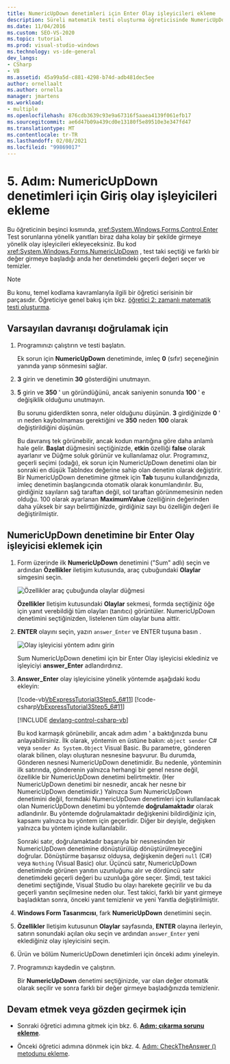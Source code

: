 ```yaml
---
title: NumericUpDown denetimleri için Enter Olay işleyicileri ekleme
description: Süreli matematik testi oluşturma öğreticisinde NumericUpDown denetimleri için olay işleyicileri gir ' i ekleyin.
ms.date: 11/04/2016
ms.custom: SEO-VS-2020
ms.topic: tutorial
ms.prod: visual-studio-windows
ms.technology: vs-ide-general
dev_langs:
- CSharp
- VB
ms.assetid: 45a99a5d-c881-4298-b74d-adb481dec5ee
author: ornellaalt
ms.author: ornella
manager: jmartens
ms.workload:
- multiple
ms.openlocfilehash: 876cdb3639c93e9a67316f5aaea4139f061efb17
ms.sourcegitcommit: ae6d47b09a439cd0e13180f5e89510e3e347fd47
ms.translationtype: MT
ms.contentlocale: tr-TR
ms.lasthandoff: 02/08/2021
ms.locfileid: "99869017"
---
```

# <a name="step-5-add-enter-event-handlers-for-the-numericupdown-controls"></a>5. Adım: NumericUpDown denetimleri için Giriş olay işleyicileri ekleme

Bu öğreticinin beşinci kısmında, <xref:System.Windows.Forms.Control.Enter> Test sorunlarına yönelik yanıtları biraz daha kolay bir şekilde girmeye yönelik olay işleyicileri ekleyeceksiniz. Bu kod <xref:System.Windows.Forms.NumericUpDown> , test taki seçtiği ve farklı bir değer girmeye başladığı anda her denetimdeki geçerli değeri seçer ve temizler.

> [!NOTE]
> Bu konu, temel kodlama kavramlarıyla ilgili bir öğretici serisinin bir parçasıdır. Öğreticiye genel bakış için bkz. [öğretici 2: zamanlı matematik testi oluşturma](../ide/tutorial-2-create-a-timed-math-quiz.md).

## <a name="to-verify-the-default-behavior"></a>Varsayılan davranışı doğrulamak için

1. Programınızı çalıştırın ve testi başlatın.

     Ek sorun için **NumericUpDown** denetiminde, imleç **0** (sıfır) seçeneğinin yanında yanıp sönmesini sağlar.

2. **3** girin ve denetimin **30** gösterdiğini unutmayın.

3. **5** girin ve **350** ' un göründüğünü, ancak saniyenin sonunda **100** ' e değişiklik olduğunu unutmayın.

     Bu sorunu giderdikten sonra, neler olduğunu düşünün. **3** girdiğinizde **0** ' ın neden kaybolmaması gerektiğini ve **350** neden **100** olarak değiştirildiğini düşünün.

     Bu davranış tek görünebilir, ancak kodun mantığına göre daha anlamlı hale gelir. **Başlat** düğmesini seçtiğinizde, **etkin** özelliği **false** olarak ayarlanır ve Düğme soluk görünür ve kullanılamaz olur. Programınız, geçerli seçimi (odağı), ek sorun için NumericUpDown denetimi olan bir sonraki en düşük TabIndex değerine sahip olan denetim olarak değiştirir. Bir NumericUpDown denetimine gitmek için **Tab** tuşunu kullandığınızda, imleç denetimin başlangıcında otomatik olarak konumlandırılır. Bu, girdiğiniz sayıların sağ taraftan değil, sol taraftan görünmemesinin neden olduğu. 100 olarak ayarlanan **MaximumValue** özelliğinin değerinden daha yüksek bir sayı belirttiğinizde, girdiğiniz sayı bu özelliğin değeri ile değiştirilmiştir.

## <a name="to-add-an-enter-event-handler-for-a-numericupdown-control"></a>NumericUpDown denetimine bir Enter Olay işleyicisi eklemek için

1. Form üzerinde ilk **NumericUpDown** denetimini ("Sum" adlı) seçin ve ardından **Özellikler** iletişim kutusunda, araç çubuğundaki **Olaylar** simgesini seçin.

   ![Özellikler araç çubuğunda olaylar düğmesi](media/control-properties-events.png)

   **Özellikler** Iletişim kutusundaki **Olaylar** sekmesi, formda seçtiğiniz öğe için yanıt verebildiği tüm olayları (tanıtıcı) görüntüler. NumericUpDown denetimini seçtiğinizden, listelenen tüm olaylar buna aittir.

2. **ENTER** olayını seçin, yazın `answer_Enter` ve ENTER tuşuna basın  .

   ![Olay işleyicisi yöntem adını girin](media/enter-event.png)

   Sum NumericUpDown denetimi için bir Enter Olay işleyicisi eklediniz ve işleyiciyi **answer_Enter** adlandırdınız.

3. **Answer_Enter** olay işleyicisine yönelik yöntemde aşağıdaki kodu ekleyin:

     [!code-vb[VbExpressTutorial3Step5_6#11](../ide/codesnippet/VisualBasic/step-5-add-enter-event-handlers-for-the-numericupdown-controls_1.vb)]
     [!code-csharp[VbExpressTutorial3Step5_6#11](../ide/codesnippet/CSharp/step-5-add-enter-event-handlers-for-the-numericupdown-controls_1.cs)]

     [!INCLUDE [devlang-control-csharp-vb](./includes/devlang-control-csharp-vb.md)]

     Bu kod karmaşık görünebilir, ancak adım adım ' a baktığınızda bunu anlayabilirsiniz. İlk olarak, yöntemin en üstüne bakın: `object sender` C# veya `sender As System.Object` Visual Basic. Bu parametre, gönderen olarak bilinen, olayı oluşturan nesnesine başvurur. Bu durumda, Gönderen nesnesi NumericUpDown denetimidir. Bu nedenle, yönteminin ilk satırında, gönderenin yalnızca herhangi bir genel nesne değil, özellikle bir NumericUpDown denetimi belirtmektir. (Her NumericUpDown denetimi bir nesnedir, ancak her nesne bir NumericUpDown denetimidir.) Yalnızca Sum NumericUpDown denetimini değil, formdaki NumericUpDown denetimleri için kullanılacak olan NumericUpDown denetimi bu yöntemde **doğrulamaktadır** olarak adlandırılır. Bu yöntemde doğrulamaktadır değişkenini bildirdiğiniz için, kapsamı yalnızca bu yöntem için geçerlidir. Diğer bir deyişle, değişken yalnızca bu yöntem içinde kullanılabilir.

     Sonraki satır, doğrulamaktadır başarıyla bir nesnesinden bir NumericUpDown denetimine dönüştürülüp dönüştürülmeyeceğini doğrular. Dönüştürme başarısız olduysa, değişkenin değeri `null` (C#) veya `Nothing` (Visual Basic) olur. Üçüncü satır, NumericUpDown denetiminde görünen yanıtın uzunluğunu alır ve dördüncü satır denetimdeki geçerli değeri bu uzunluğa göre seçer. Şimdi, test takici denetimi seçtiğinde, Visual Studio bu olayı harekete geçirilir ve bu da geçerli yanıtın seçilmesine neden olur. Test takici, farklı bir yanıt girmeye başladıktan sonra, önceki yanıt temizlenir ve yeni Yanıtla değiştirilmiştir.

4. **Windows Form Tasarımcısı**, fark **NumericUpDown** denetimini seçin.

5. **Özellikler** Iletişim kutusunun **Olaylar** sayfasında, **ENTER** olayına ilerleyin, satırın sonundaki açılan oku seçin ve ardından `answer_Enter` yeni eklediğiniz olay işleyicisini seçin.

6. Ürün ve bölüm NumericUpDown denetimleri için önceki adımı yineleyin.

7. Programınızı kaydedin ve çalıştırın.

     Bir **NumericUpDown** denetimi seçtiğinizde, var olan değer otomatik olarak seçilir ve sonra farklı bir değer girmeye başladığınızda temizlenir.

## <a name="to-continue-or-review"></a>Devam etmek veya gözden geçirmek için

- Sonraki öğretici adımına gitmek için bkz. 6. **[Adım: çıkarma sorunu ekleme](../ide/step-6-add-a-subtraction-problem.md)**.

- Önceki öğretici adımına dönmek için bkz. 4. [Adım: CheckTheAnswer () metodunu ekleme](../ide/step-4-add-the-checktheanswer-parens-method.md).
